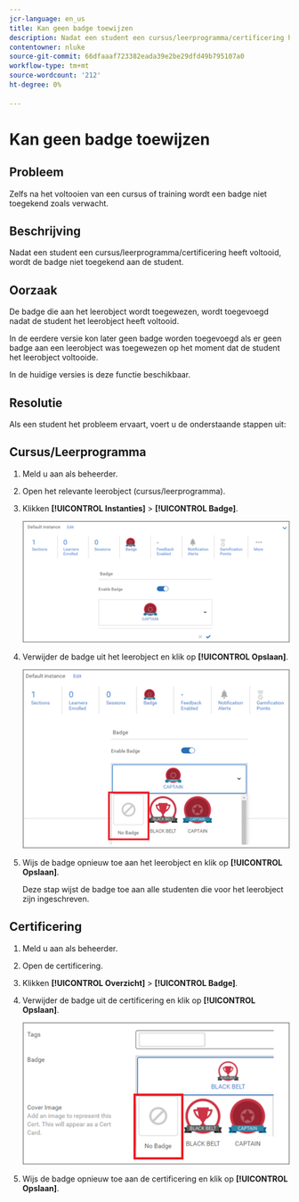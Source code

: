 ```yaml
---
jcr-language: en_us
title: Kan geen badge toewijzen
description: Nadat een student een cursus/leerprogramma/certificering heeft voltooid, wordt de badge niet toegekend aan de student.
contentowner: nluke
source-git-commit: 66dfaaaf723382eada39e2be29dfd49b795107a0
workflow-type: tm+mt
source-wordcount: '212'
ht-degree: 0%

---
```




# Kan geen badge toewijzen

## Probleem

Zelfs na het voltooien van een cursus of training wordt een badge niet toegekend zoals verwacht.

## Beschrijving

Nadat een student een cursus/leerprogramma/certificering heeft voltooid, wordt de badge niet toegekend aan de student.

## Oorzaak

De badge die aan het leerobject wordt toegewezen, wordt toegevoegd nadat de student het leerobject heeft voltooid.

In de eerdere versie kon later geen badge worden toegevoegd als er geen badge aan een leerobject was toegewezen op het moment dat de student het leerobject voltooide.

In de huidige versies is deze functie beschikbaar.

## Resolutie

Als een student het probleem ervaart, voert u de onderstaande stappen uit:

## Cursus/Leerprogramma

1. Meld u aan als beheerder.

1. Open het relevante leerobject (cursus/leerprogramma).

1. Klikken **[!UICONTROL Instanties]** > **[!UICONTROL Badge]**.

   ![](assets/view-a-badge.png)

1. Verwijder de badge uit het leerobject en klik op **[!UICONTROL Opslaan]**.

   ![](assets/remove-a-badge.png)

1. Wijs de badge opnieuw toe aan het leerobject en klik op **[!UICONTROL Opslaan]**.

   Deze stap wijst de badge toe aan alle studenten die voor het leerobject zijn ingeschreven.

## Certificering

1. Meld u aan als beheerder.
1. Open de certificering.
1. Klikken **[!UICONTROL Overzicht]** > **[!UICONTROL Badge]**.
1. Verwijder de badge uit de certificering en klik op **[!UICONTROL Opslaan]**.

   ![](assets/remove-a-badge-cert.png)

1. Wijs de badge opnieuw toe aan de certificering en klik op **[!UICONTROL Opslaan]**.
